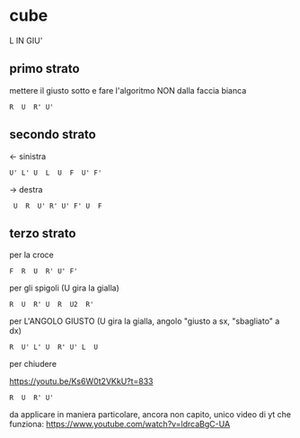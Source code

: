 # cube

L IN GIU'

## primo strato

mettere il giusto sotto e fare l'algoritmo NON dalla faccia bianca

```
R  U  R' U'
```

## secondo strato

<- sinistra

```
U' L' U  L  U  F  U' F'
```

-> destra

```
 U  R  U' R' U' F' U  F
```

## terzo strato

per la croce

```
F  R  U  R' U' F'
```

per gli spigoli (U gira la gialla)

```
R  U  R' U  R  U2  R'
```

per L'ANGOLO GIUSTO (U gira la gialla, angolo "giusto a sx, "sbagliato" a dx)

```
R  U' L' U  R' U' L  U
```

per chiudere

https://youtu.be/Ks6W0t2VKkU?t=833

```
R  U  R' U'
```

da applicare in maniera particolare, ancora non capito, unico video di yt che funziona: https://www.youtube.com/watch?v=ldrcaBgC-UA

